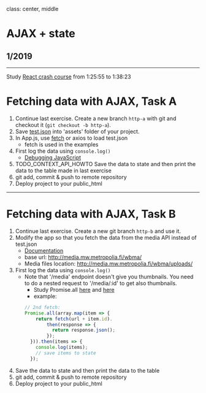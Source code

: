class: center, middle

# AJAX + state

## 1/2019

---

Study [React crash course](https://www.youtube.com/watch?v=sBws8MSXN7A) from 1:25:55 to 1:38:23

# Fetching data with AJAX, Task A

1. Continue last exercise. Create a new branch `http-a` with git and checkout it (`git checkout -b http-a`).
1. Save [test.json](./assets/test.json) into 'assets' folder of your project.
1. In App.js, use [fetch](https://ilkkamtk.github.io/SSSF-course/Slides/JS%20recap/W1-2-JavaScript-cheat.html) or axios to load test.json
    - fetch is used in the examples
1. First log the data using `console.log()`
    * [Debugging JavaScript](https://docs.expo.io/versions/v34.0.0/workflow/debugging/#debugging-javascript)
1. TODO_CONTEXT_API_HOWTO Save the data to state and then print the data to the table made in last exercise
1. git add, commit & push to remote repository
1. Deploy project to your public_html 

---

# Fetching data with AJAX, Task B

1. Continue last exercise. Create a new git branch `http-b` and use it.
1. Modify the app so that you fetch the data from the media API instead of test.json
    - [Documentation](http://media.mw.metropolia.fi/wbma/docs/)
    - base url: http://media.mw.metropolia.fi/wbma/
    - Media files location: http://media.mw.metropolia.fi/wbma/uploads/
1. First log the data using ```console.log()```
    - Note that '/media' endpoint doesn't give you thumbnails. You need to do a nested request to '/media/:id' to get also thumbnails.
        - Study Promise.all [here](https://developer.mozilla.org/en-US/docs/Web/JavaScript/Reference/Global_Objects/Promise/all) and [here](http://promise-nuggets.github.io/articles/14-map-in-parallel.html)
        - example: 
        ```javascript
        // 2nd fetch:
        Promise.all(array.map(item => {
            return fetch(url + item.id).
                then(response => {
                  return response.json();
                });
          })).then(items => {
            console.log(items);
            // save items to state
          });
        ```
1. Save the data to state and then print the data to the table
1. git add, commit & push to remote repository
1. Deploy project to your public_html 
